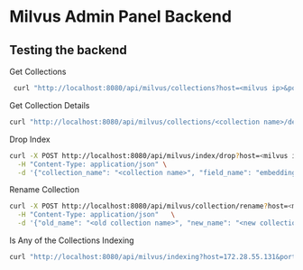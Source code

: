 # Milvus Admin Panel Backend

## Testing the backend
Get Collections
```bash
 curl "http://localhost:8080/api/milvus/collections?host=<milvus ip>&port=19530"
```

Get Collection Details
```bash
curl "http://localhost:8080/api/milvus/collections/<collection name>/details?host=<milvus ip>&port=19530"
```

Drop Index
```bash
curl -X POST http://localhost:8080/api/milvus/index/drop?host=<milvus ip> \
  -H "Content-Type: application/json" \
  -d '{"collection_name": "<collection name>", "field_name": "embedding"}'
  ```

Rename Collection
```bash
curl -X POST http://localhost:8080/api/milvus/collection/rename?host=<milvus ip> \
  -H "Content-Type: application/json"   \
  -d '{"old_name": "<old collection name>", "new_name": "<new collection name>"}'
```
Is Any of the Collections Indexing

```bash
curl "http://localhost:8080/api/milvus/indexing?host=172.28.55.131&port=19530"
```